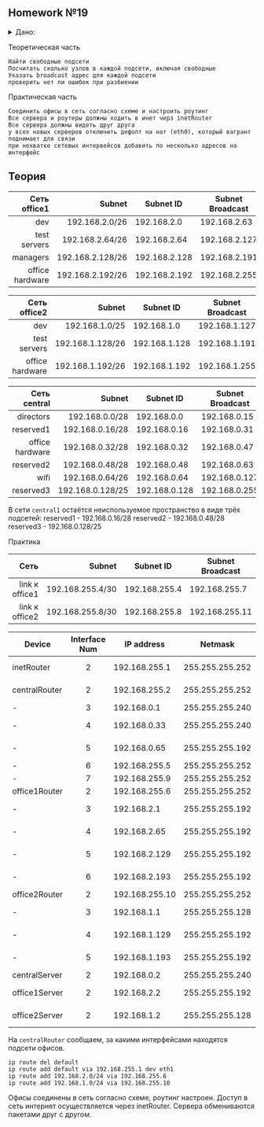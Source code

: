 ## Homework №19
<details>
<summary> Дано: </summary>

```
https://github.com/erlong15/otus-linux/tree/network
(ветка network)

Vagrantfile с начальным  построением сети

    inetRouter
    centralRouter
    centralServer

тестировалось на virtualbox
Планируемая архитектура

построить следующую архитектуру

Сеть office1

    192.168.2.0/26 - dev
    192.168.2.64/26 - test servers
    192.168.2.128/26 - managers
    192.168.2.192/26 - office hardware

Сеть office2

    192.168.1.0/25 - dev
    192.168.1.128/26 - test servers
    192.168.1.192/26 - office hardware

Сеть central

    192.168.0.0/28 - directors
    192.168.0.32/28 - office hardware
    192.168.0.64/26 - wifi

Office1 ---\
                   -----> Central --IRouter --> internet
Office2----/

Итого должны получится следующие сервера

    inetRouter
    centralRouter
    office1Router
    office2Router
    centralServer
    office1Server
    office2Server
```
</details>

Теоретическая часть

    Найти свободные подсети
    Посчитать сколько узлов в каждой подсети, включая свободные
    Указать broadcast адрес для каждой подсети
    проверить нет ли ошибок при разбиении

Практическая часть

    Соединить офисы в сеть согласно схеме и настроить роутинг
    Все сервера и роутеры должны ходить в инет черз inetRouter
    Все сервера должны видеть друг друга
    у всех новых серверов отключить дефолт на нат (eth0), который вагрант поднимает для связи
    при нехватке сетевых интервейсов добавить по несколько адресов на интерфейс


## Теория

Сеть office1		| Subnet | Subnet ID	| Subnet Broadcast	| Usable addresses
-------------------:|-------:|--------------|-----------------|----:
dev	| 192.168.2.0/26 | 192.168.2.0 | 192.168.2.63 | 62
test servers | 192.168.2.64/26 | 192.168.2.64 | 192.168.2.127 | 62
managers | 192.168.2.128/26 | 192.168.2.128 | 192.168.2.191 | 62
office hardware | 192.168.2.192/26 | 192.168.2.192 | 192.168.2.255 | 62
				
Сеть office2		| Subnet | Subnet ID	| Subnet Broadcast	| Usable addresses				
-------------------:|-------:|--------------|-----------------|----:
dev | 192.168.1.0/25 | 192.168.1.0 | 192.168.1.127 | 126
test servers | 192.168.1.128/26 | 192.168.1.128 | 192.168.1.191 | 62
office hardware | 192.168.1.192/26 | 192.168.1.192 | 192.168.1.255 | 62
				
Сеть central		| Subnet | Subnet ID	| Subnet Broadcast	| Usable addresses				
-------------------:|-------:|--------------|-----------------|----:
directors | 192.168.0.0/28 | 192.168.0.0 | 192.168.0.15 | 14
reserved1 | 192.168.0.16/28 | 192.168.0.16 | 192.168.0.31 | 14
office hardware | 192.168.0.32/28 | 192.168.0.32 | 192.168.0.47 | 14
reserved2 | 192.168.0.48/28 | 192.168.0.48 | 192.168.0.63 | 14
wifi | 192.168.0.64/26 | 192.168.0.64 | 192.168.0.127 | 62
reserved3 | 192.168.0.128/25 | 192.168.0.128 | 192.168.0.255 | 126

В сети `central1` остаётся неиспользуемое пространство в виде трёх подсетей:
reserved1 - 192.168.0.16/28
reserved2 - 192.168.0.48/28
reserved3 - 192.168.0.128/25



Практика

Сеть | Subnet | Subnet ID	| Subnet Broadcast	| Usable addresses				
----:|-------:|-------------|-----------------|----:
link к office1 | 192.168.255.4/30 | 192.168.255.4 | 192.168.255.7 | 2
link к office2 | 192.168.255.8/30 | 192.168.255.8 | 192.168.255.11 | 2

Device | Interface Num| IP address | Netmask | Gateway | Net ID
-------|:------------:|------------|---------|:-------:|:------:
inetRouter    | 2 | 192.168.255.1 | 255.255.255.252 | - | router-net
centralRouter | 2 | 192.168.255.2 | 255.255.255.252 | 192.168.255.1	 | router-net
|           - | 3 | 192.168.0.1   | 255.255.255.240 | 	     -       | dir-net
|           - | 4 | 192.168.0.33  | 255.255.255.240 | 	     -       | hw-net
|           - | 5 | 192.168.0.65  | 255.255.255.192 | 	     -       | mgt-net
|           - | 6 | 192.168.255.5 | 255.255.255.252 | 	     -       | o1-net
|           - | 7 | 192.168.255.9 | 255.255.255.252 | 	     -       | o2-net
 office1Router | 2 | 192.168.255.6 | 255.255.255.252 | 192.168.255.5  | o1-net
|           - | 3 | 192.168.2.1	  | 255.255.255.192 |        -       | dev-1-net
|           - | 4 | 192.168.2.65  | 255.255.255.192 |        -       | tst-1-net
|           - | 5 | 192.168.2.129 | 255.255.255.192 |        -       | mng-1-net
|           - | 6 | 192.168.2.193 | 255.255.255.192 |        -       | hw-1-net 
 office2Router | 2 | 192.168.255.10 | 255.255.255.252 | 192.168.255.9 | o2-net
|           - | 3 | 192.168.1.1   | 255.255.255.128 | - | dev-2-net
|           - | 4 | 192.168.1.129 | 255.255.255.192 | - | tst-2-net
|           - | 5 | 192.168.1.193 | 255.255.255.192 | - | hw-2-net
centralServer | 2 | 192.168.0.2 | 255.255.255.240 | 192.168.0.1 | dir-net
office1Server | 2 | 192.168.2.2 | 255.255.255.192 | 192.168.2.1 | dev-1-net
office2Server | 2 | 192.168.1.2 | 255.255.255.128 | 192.168.1.1 | dev-2-net

На `centralRouter` сообщаем, за какими интерфейсами находятся подсети офисов.

    ip route del default
    ip route add default via 192.168.255.1 dev eth1
    ip route add 192.168.2.0/24 via 192.168.255.6
    ip route add 192.168.1.0/24 via 192.168.255.10




Офисы соединены в сеть согласно схеме, роутинг настроен. Доступ в сеть интернет осуществляется через inetRouter. Сервера обмениваются пакетами друг с другом.
